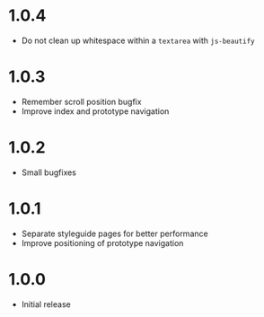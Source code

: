 # 1.0.4

* Do not clean up whitespace within a `textarea` with `js-beautify`

# 1.0.3

* Remember scroll position bugfix
* Improve index and prototype navigation

# 1.0.2

* Small bugfixes

# 1.0.1

* Separate styleguide pages for better performance
* Improve positioning of prototype navigation

# 1.0.0

* Initial release
